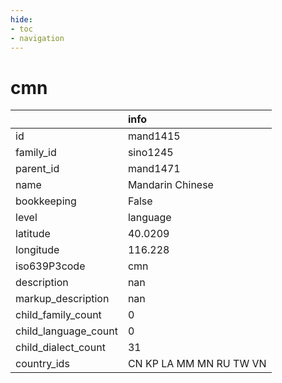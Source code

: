 ```yaml
---
hide:
- toc
- navigation
---
```

# cmn
|                      | info                    |
|:---------------------|:------------------------|
| id                   | mand1415                |
| family_id            | sino1245                |
| parent_id            | mand1471                |
| name                 | Mandarin Chinese        |
| bookkeeping          | False                   |
| level                | language                |
| latitude             | 40.0209                 |
| longitude            | 116.228                 |
| iso639P3code         | cmn                     |
| description          | nan                     |
| markup_description   | nan                     |
| child_family_count   | 0                       |
| child_language_count | 0                       |
| child_dialect_count  | 31                      |
| country_ids          | CN KP LA MM MN RU TW VN |